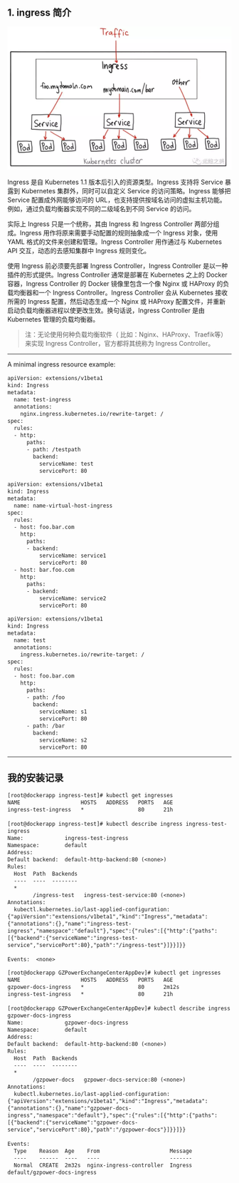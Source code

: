 ## 1. ingress 简介

![](../images/chx/ingress-traffic.png)

Ingress 是自 Kubernetes 1.1 版本后引入的资源类型。Ingress 支持将 Service 暴露到 Kubernetes 集群外，同时可以自定义 Service 的访问策略。Ingress 能够把 Service 配置成外网能够访问的 URL，也支持提供按域名访问的虚拟主机功能。例如，通过负载均衡器实现不同的二级域名到不同 Service 的访问。

实际上 Ingress 只是一个统称，其由 Ingress 和 Ingress Controller 两部分组成。Ingress 用作将原来需要手动配置的规则抽象成一个 Ingress 对象，使用 YAML 格式的文件来创建和管理。Ingress Controller 用作通过与 Kubernetes API 交互，动态的去感知集群中 Ingress 规则变化。

使用 Ingress 前必须要先部署 Ingress Controller，Ingress Controller 是以一种插件的形式提供。Ingress Controller 通常是部署在 Kubernetes 之上的 Docker 容器，Ingress Controller 的 Docker 镜像里包含一个像 Nginx 或 HAProxy 的负载均衡器和一个 Ingress Controller。Ingress Controller 会从 Kubernetes 接收所需的 Ingress 配置，然后动态生成一个 Nginx 或 HAProxy 配置文件，并重新启动负载均衡器进程以使更改生效。换句话说，Ingress Controller 是由 Kubernetes 管理的负载均衡器。

> 注：无论使用何种负载均衡软件（ 比如：Nginx、HAProxy、Traefik等）来实现 Ingress Controller，官方都将其统称为 Ingress Controller。

---

A minimal ingress resource example:

```
apiVersion: extensions/v1beta1
kind: Ingress
metadata:
  name: test-ingress
  annotations:
    nginx.ingress.kubernetes.io/rewrite-target: /
spec:
  rules:
  - http:
      paths:
      - path: /testpath
        backend:
          serviceName: test
          servicePort: 80
```


```
apiVersion: extensions/v1beta1
kind: Ingress
metadata:
  name: name-virtual-host-ingress
spec:
  rules:
  - host: foo.bar.com
    http:
      paths:
      - backend:
          serviceName: service1
          servicePort: 80
  - host: bar.foo.com
    http:
      paths:
      - backend:
          serviceName: service2
          servicePort: 80
```

```
apiVersion: extensions/v1beta1
kind: Ingress
metadata:
  name: test
  annotations:
    ingress.kubernetes.io/rewrite-target: /
spec:
  rules:
  - host: foo.bar.com
    http:
      paths:
      - path: /foo
        backend:
          serviceName: s1
          servicePort: 80
      - path: /bar
        backend:
          serviceName: s2
          servicePort: 80
```

---

## 我的安装记录

```
[root@dockerapp ingress-test]# kubectl get ingresses
NAME                   HOSTS   ADDRESS   PORTS   AGE
ingress-test-ingress   *                 80      21h

[root@dockerapp ingress-test]# kubectl describe ingress ingress-test-ingress
Name:             ingress-test-ingress
Namespace:        default
Address:
Default backend:  default-http-backend:80 (<none>)
Rules:
  Host  Path  Backends
  ----  ----  --------
  *
        /ingress-test   ingress-test-service:80 (<none>)
Annotations:
  kubectl.kubernetes.io/last-applied-configuration:  {"apiVersion":"extensions/v1beta1","kind":"Ingress","metadata":{"annotations":{},"name":"ingress-test-ingress","namespace":"default"},"spec":{"rules":[{"http":{"paths":[{"backend":{"serviceName":"ingress-test-service","servicePort":80},"path":"/ingress-test"}]}}]}}

Events:  <none>
```


```
[root@dockerapp GZPowerExchangeCenterAppDev]# kubectl get ingresses
NAME                   HOSTS   ADDRESS   PORTS   AGE
gzpower-docs-ingress   *                 80      2m12s
ingress-test-ingress   *                 80      21h

[root@dockerapp GZPowerExchangeCenterAppDev]# kubectl describe ingress gzpower-docs-ingress
Name:             gzpower-docs-ingress
Namespace:        default
Address:
Default backend:  default-http-backend:80 (<none>)
Rules:
  Host  Path  Backends
  ----  ----  --------
  *
        /gzpower-docs   gzpower-docs-service:80 (<none>)
Annotations:
  kubectl.kubernetes.io/last-applied-configuration:  {"apiVersion":"extensions/v1beta1","kind":"Ingress","metadata":{"annotations":{},"name":"gzpower-docs-ingress","namespace":"default"},"spec":{"rules":[{"http":{"paths":[{"backend":{"serviceName":"gzpower-docs-service","servicePort":80},"path":"/gzpower-docs"}]}}]}}

Events:
  Type    Reason  Age    From                      Message
  ----    ------  ----   ----                      -------
  Normal  CREATE  2m32s  nginx-ingress-controller  Ingress default/gzpower-docs-ingress
```